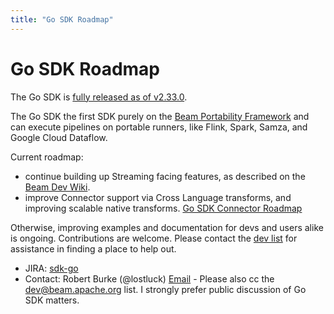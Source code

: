 ```yaml
---
title: "Go SDK Roadmap"
---
```

<!--
Licensed under the Apache License, Version 2.0 (the "License");
you may not use this file except in compliance with the License.
You may obtain a copy of the License at

http://www.apache.org/licenses/LICENSE-2.0

Unless required by applicable law or agreed to in writing, software
distributed under the License is distributed on an "AS IS" BASIS,
WITHOUT WARRANTIES OR CONDITIONS OF ANY KIND, either express or implied.
See the License for the specific language governing permissions and
limitations under the License.
-->

# Go SDK Roadmap

The Go SDK is [fully released as of v2.33.0](/blog/go-sdk-release/).

The Go SDK the first SDK purely on the [Beam Portability Framework](/roadmap/portability/)
and can execute pipelines on portable runners, like Flink, Spark, Samza, and Google Cloud Dataflow.

Current roadmap:
* continue building up Streaming facing features, as described on the [Beam Dev Wiki](https://cwiki.apache.org/confluence/display/BEAM/Supporting+Streaming+in+the+Go+SDK).
* improve Connector support via Cross Language transforms, and improving scalable native transforms. [Go SDK Connector Roadmap](/roadmap/connectors-go-sdk/)

Otherwise, improving examples and documentation for devs and users alike is ongoing.
Contributions are welcome. Please contact the [dev list](mailto:dev@beam.apache.org?subject=%5BGo%20SDK%5D%20How%20can%20I%20help%3F)
for assistance in finding a place to help out.

 - JIRA: [sdk-go](https://issues.apache.org/jira/issues/?jql=project%20%3D%20BEAM%20AND%20component%20%3D%20sdk-go)
 - Contact: Robert Burke (@lostluck) [Email](mailto:lostluck@apache.org?subject=%5BGo%20SDK%20Roadmap%5D) - Please also cc the dev@beam.apache.org list. I strongly prefer public discussion of Go SDK matters.
